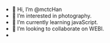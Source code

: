 - 👋 Hi, I’m @mctcHan
- 👀 I’m interested in photography.
- 🌱 I’m currently learning javaScript.
- 💞️ I’m looking to collaborate on WEBI.
- 
<!---
mctcHan/mctcHan is a ✨ special ✨ repository because its `README.md` (this file) appears on your GitHub profile.
You can click the Preview link to take a look at your changes.
--->
